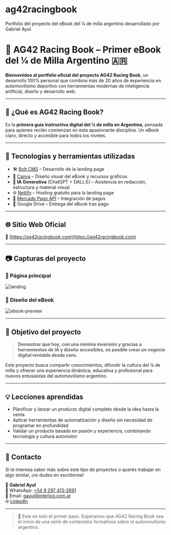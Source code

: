 # ag42racingbook
 Portfolio del proyecto del eBook del ¼ de milla argentino desarrollado por Gabriel Ayul.
# 🏁 AG42 Racing Book – Primer eBook del ¼ de Milla Argentino 🇦🇷

**Bienvenidos al portfolio oficial del proyecto AG42 Racing Book**, un desarrollo 100% personal que combina más de 20 años de experiencia en automovilismo deportivo con herramientas modernas de inteligencia artificial, diseño y desarrollo web.

---

## 📘 ¿Qué es AG42 Racing Book?

Es la **primera guía instructiva digital del ¼ de milla en Argentina**, pensada para quienes recién comienzan en esta apasionante disciplina. Un eBook claro, directo y accesible para todos los niveles.

---

## 🧰 Tecnologías y herramientas utilizadas

- 🛠️ [Bolt CMS](https://bolt.cm/) – Desarrollo de la landing page
- 🎨 [Canva](https://www.canva.com/) – Diseño visual del eBook y recursos gráficos
- 🤖 **IA Generativa** (ChatGPT + DALL·E) – Asistencia en redacción, estructura y material visual
- 🌐 [Netlify](https://www.netlify.com/) – Hosting gratuito para la landing page
- 🛒 [Mercado Pago API](https://www.mercadopago.com.ar/developers/es) – Integración de pagos
- 📂 Google Drive – Entrega del eBook tras pago

---

## 🌐 Sitio Web Oficial

🔗 [https://ag42racingbook.com](https://ag42racingbook.com)

---

## 📷 Capturas del proyecto

### 📄 Página principal
![landing](docs/landing-ag42.jpg)

### 📘 Diseño del eBook
![ebook-preview](docs/ebook-ag42-preview.jpg)

---

## 🎯 Objetivo del proyecto

> **Demostrar que hoy, con una mínima inversión y gracias a herramientas de IA y diseño accesibles, es posible crear un negocio digital rentable desde cero.**

Este proyecto busca compartir conocimientos, difundir la cultura del ¼ de milla y ofrecer una experiencia dinámica, educativa y profesional para nuevos entusiastas del automovilismo argentino.

---

## 💡 Lecciones aprendidas

- Planificar y lanzar un producto digital completo desde la idea hasta la venta
- Aplicar herramientas de automatización y diseño sin necesidad de programar en profundidad
- Validar un producto basado en pasión y experiencia, combinando tecnología y cultura automotor

---

## 🤝 Contacto

Si te interesa saber más sobre este tipo de proyectos o querés trabajar en algo similar, ¡no dudes en escribirme!

📩 **Gabriel Ayul**  
📱 WhatsApp: [+54 9 297 413-2691](https://wa.me/5492974132691)  
📧 Email: gayul@interlog.com.ar  
🌐 [LinkedIn](https://www.linkedin.com/in/gabriel-ayul/)  

---

> 🚀 Este es solo el primer paso. Esperamos que AG42 Racing Book sea el inicio de una serie de contenidos formativos sobre el automovilismo argentino.


